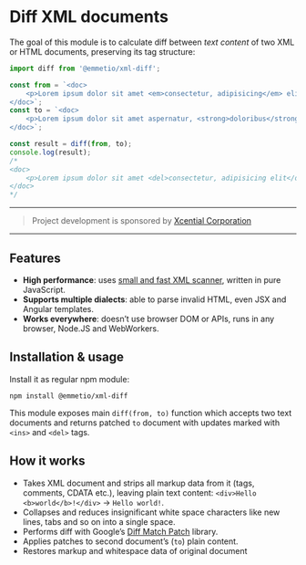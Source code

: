 # Diff XML documents

The goal of this module is to calculate diff between *text content* of two XML or HTML documents, preserving its tag structure:

```js
import diff from '@emmetio/xml-diff';

const from = `<doc>
    <p>Lorem ipsum dolor sit amet <em>consectetur, adipisicing</em> elit.</p>
</doc>`;
const to = `<doc>
    <p>Lorem ipsum dolor sit amet aspernatur, <strong>doloribus</strong> in libero.</p>
</doc>`;

const result = diff(from, to);
console.log(result);
/*
<doc>
    <p>Lorem ipsum dolor sit amet <del>consectetur, adipisicing elit</del><ins>aspernatur, </ins><strong><ins>doloribus</ins></strong><ins> in libero</ins>.</p>
</doc>
*/
```

---
> Project development is sponsored by [Xcential Corporation](https://xcential.com)
---

## Features
* **High performance**: uses [small and fast XML scanner](https://github.com/emmetio/html-matcher), written in pure JavaScript.
* **Supports multiple dialects**: able to parse invalid HTML, even JSX and Angular templates.
* **Works everywhere**: doesn’t use browser DOM or APIs, runs in any browser, Node.JS and WebWorkers.

## Installation & usage

Install it as regular npm module:

```
npm install @emmetio/xml-diff
```

This module exposes main `diff(from, to)` function which accepts two text documents and returns patched `to` document with updates marked with `<ins>` and `<del>` tags.

## How it works

* Takes XML document and strips all markup data from it (tags, comments, CDATA etc.), leaving plain text content: `<div>Hello <b>world</b>!</div>` → `Hello world!`.
* Collapses and reduces insignificant white space characters like new lines, tabs and so on into a single space.
* Performs diff with Google’s [Diff Match Patch](https://github.com/google/diff-match-patch) library.
* Applies patches to second document’s (`to`) plain content.
* Restores markup and whitespace data of original document
